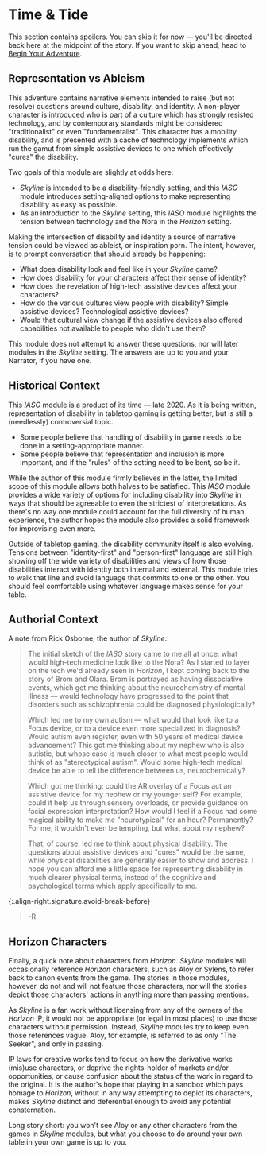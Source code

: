 # Time & Tide

This section contains spoilers.
You can skip it for now — you'll be directed back here at the midpoint of the story.
If you want to skip ahead, head to [Begin Your Adventure](099-adventure.md).

## Representation vs Ableism

This adventure contains narrative elements intended to raise (but not resolve) questions around culture, disability, and identity.
A non-player character is introduced who is part of a culture which has strongly resisted technology, and by contemporary standards might be considered "traditionalist" or even "fundamentalist".
This character has a mobility disability, and is presented with a cache of technology implements which run the gamut from simple assistive devices to one which effectively "cures" the disability.

Two goals of this module are slightly at odds here:

* _Skyline_ is intended to be a disability-friendly setting, and this _IASO_ module introduces setting-aligned options to make representing disability as easy as possible.
* As an introduction to the _Skyline_ setting, this _IASO_ module highlights the tension between technology and the Nora in the _Horizon_ setting.

Making the intersection of disability and identity a source of narrative tension could be viewed as ableist, or inspiration porn.
The intent, however, is to prompt conversation that should already be happening:

* What does disability look and feel like in your _Skyline_ game?
* How does disability for your characters affect their sense of identity?
* How does the revelation of high-tech assistive devices affect your characters?
* How do the various cultures view people with disability?  Simple assistive devices?  Technological assistive devices?
* Would that cultural view change if the assistive devices also offered capabilities not available to people who didn't use them?

This module does not attempt to answer these questions, nor will later modules in the _Skyline_ setting.
The answers are up to you and your Narrator, if you have one.

## Historical Context

This _IASO_ module is a product of its time — late 2020.
As it is being written, representation of disability in tabletop gaming is getting better, but is still a (needlessly) controversial topic.

* Some people believe that handling of disability in game needs to be done in a setting-appropriate manner.
* Some people believe that representation and inclusion is more important, and if the "rules" of the setting need to be bent, so be it.

While the author of this module firmly believes in the latter, the limited scope of this module allows both halves to be satisfied.
This _IASO_ module provides a wide variety of options for including disability into _Skyline_ in ways that should be agreeable to even the strictest of interpretations.
As there's no way one module could account for the full diversity of human experience, the author hopes the module also provides a solid framework for improvising even more.

Outside of tabletop gaming, the disability community itself is also evolving.
Tensions between "identity-first" and "person-first" language are still high, showing off the wide variety of disabilities and views of how those disabilities interact with identity both internal and external.
This module tries to walk that line and avoid language that commits to one or the other.
You should feel comfortable using whatever language makes sense for your table.

## Authorial Context

A note from Rick Osborne, the author of _Skyline_:

> The initial sketch of the _IASO_ story came to me all at once: what would high-tech medicine look like to the Nora?
> As I started to layer on the tech we'd already seen in _Horizon_, I kept coming back to the story of Brom and Olara.
> Brom is portrayed as having dissociative events, which got me thinking about the neurochemistry of mental illness — would technology have progressed to the point that disorders such as schizophrenia could be diagnosed physiologically?
>
> Which led me to my own autism — what would that look like to a Focus device, or to a device even more specialized in diagnosis?
> Would autism even register, even with 50 years of medical device advancement?
> This got me thinking about my nephew who is also autistic, but whose case is much closer to what most people would think of as "stereotypical autism".
> Would some high-tech medical device be able to tell the difference between us, neurochemically?
>
> Which got me thinking: could the AR overlay of a Focus act an assistive device for my nephew or my younger self?
> For example, could it help us through sensory overloads, or provide guidance on facial expression interpretation?
> How would I feel if a Focus had some magical ability to make me "neurotypical" for an hour?  Permanently?
> For me, it wouldn't even be tempting, but what about my nephew? 
>
> That, of course, led me to think about physical disability.
> The questions about assistive devices and "cures" would be the same, while physical disabilities are generally easier to show and address.
> I hope you can afford me a little space for representing disability in much clearer physical terms, instead of the cognitive and psychological terms which apply specifically to me.

{:.align-right.signature.avoid-break-before}
> -R

## Horizon Characters

Finally, a quick note about characters from _Horizon_.
_Skyline_ modules will occasionally reference _Horizon_ characters, such as Aloy or Sylens, to refer back to canon events from the game.
The stories in those modules, however, do not and will not feature those characters, nor will the stories depict those characters' actions in anything more than passing mentions.

As _Skyline_ is a fan work without licensing from any of the owners of the _Horizon_ IP, it would not be appropriate (or legal in most places) to use those characters without permission.
Instead, _Skyline_ modules try to keep even those references vague.
Aloy, for example, is referred to as only "The Seeker", and only in passing.

IP laws for creative works tend to focus on how the derivative works (mis)use characters, or deprive the rights-holder of markets and/or opportunities, or cause confusion about the status of the work in regard to the original.
It is the author's hope that playing in a sandbox which pays homage to _Horizon_, without in any way attempting to depict its characters, makes _Skyline_ distinct and deferential enough to avoid any potential consternation.

Long story short: you won't see Aloy or any other characters from the games in _Skyline_ modules, but what you choose to do around your own table in your own game is up to you.
